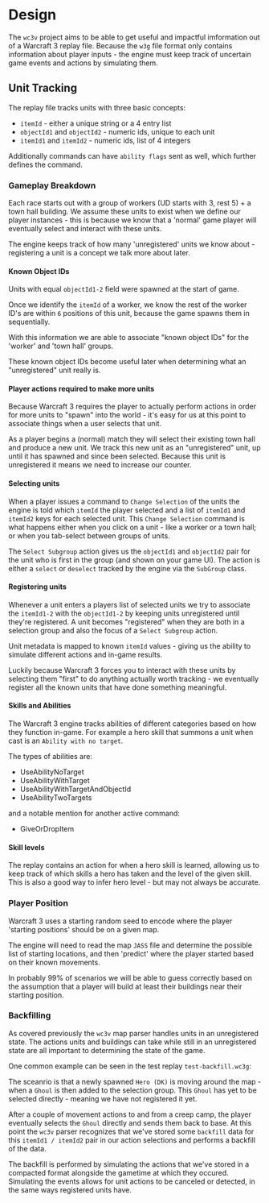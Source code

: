 # Design

The `wc3v` project aims to be able to get useful and impactful imformation
out of a Warcraft 3 replay file.  Because the `w3g` file format only contains
information about player inputs - the engine must keep track of uncertain
game events and actions by simulating them.

## Unit Tracking

The replay file tracks units with three basic concepts:

* `itemId` - either a unique string or a 4 entry list 
* `objectId1` and `objectId2` - numeric ids, unique to each unit
* `itemId1` and `itemId2` - numeric ids, list of 4 integers

Additionally commands can have `ability flags` sent as well, which further defines the command.

### Gameplay Breakdown

Each race starts out with a group of workers (UD starts with 3, rest 5) + a town hall building.
We assume these units to exist when we define our player instances - this is because we know
that a 'normal' game player will eventually select and interact with these units.

The engine keeps track of how many 'unregistered' units we know about - registering a unit is a concept we talk more about later.

#### Known Object IDs

Units with equal `objectId1-2` field were spawned at the start of game.  

Once we identify the `itemId` of a worker, we know the rest of the worker ID's are within `6` positions of this unit, because the game spawns them in sequentially.

With this information we are able to associate "known object IDs" for the 'worker' and 'town hall' groups.

These known object IDs become useful later when determining what an "unregistered" unit
really is.

#### Player actions required to make more units

Because Warcraft 3 requires the player to actually perform actions in order for more units to "spawn" into the world - it's easy for us at this point to associate things when a user selects that unit.

As a player begins a (normal) match they will select their existing town hall and produce a new unit.  We track this new unit as an "unregistered" unit, up until it has spawned and since been selected.  Because this unit is unregistered it means we need to increase our counter.

#### Selecting units 

When a player issues a command to `Change Selection` of the units the engine is told which `itemId` the player selected and a list of `itemId1` and `itemId2` keys for each selected unit. This `Change Selection` command is what happens either when you click on a unit - like a worker or a town hall; or when you tab-select between groups of units.

The `Select Subgroup` action gives us the `objectId1` and `objectId2` pair for the unit who is first in the group (and shown on your game UI).  The action is either a `select` or `deselect` tracked by the engine via the `SubGroup` class.

#### Registering units

Whenever a unit enters a players list of selected units we try to associate the `itemId1-2` with the `objectId1-2` by keeping units unregistered until they're registered.  A unit becomes "registered" when they are both in a selection group and also the focus of a `Select Subgroup` action.

Unit metadata is mapped to known `itemId` values - giving us the ability to simulate different actions and in-game results.

Luckily because Warcraft 3 forces you to interact with these units by selecting them "first" to do anything actually worth tracking - we eventually register all the known units that have done something meaningful.

#### Skills and Abilities

The Warcraft 3 engine tracks abilities of different categories based on how they function in-game.
For example a hero skill that summons a unit when cast is an `Ability with no target`.

The types of abilities are:

* UseAbilityNoTarget
* UseAbilityWithTarget
* UseAbilityWithTargetAndObjectId
* UseAbilityTwoTargets

and a notable mention for another active command:

* GiveOrDropItem

#### Skill levels

The replay contains an action for when a hero skill is learned, allowing us to keep track
of which skills a hero has taken and the level of the given skill.  This is also a good way
to infer hero level - but may not always be accurate.

### Player Position

Warcraft 3 uses a starting random seed to encode where the player 'starting positions'
should be on a given map.

The engine will need to read the map `JASS` file and determine the possible list of starting
locations, and then 'predict' where the player started based on their known movements.

In probably 99% of scenarios we will be able to guess correctly based on the assumption that
a player will build at least their buildings near their starting position.

### Backfilling 

As covered previously the `wc3v` map parser handles units in an unregistered state.  The actions units and buildings can take while still in an unregistered state are all important to determining the state of the game.

One common example can be seen in the test replay `test-backfill.wc3g`:

The sceanrio is that a newly spawned `Hero (DK)` is moving around the map - when a `Ghoul` is then added to the selection group.  This `Ghoul` has yet to be selected directly - meaning we have not registered it yet.

After a couple of movement actions to and from a creep camp, the player eventually selects the `Ghoul` directly and sends them back to base.  At this point the `wc3v` parser recognizes that we've stored some `backfill` data for this `itemId1 / itemId2` pair in our action selections and performs a backfill of the data.

The backfill is performed by simulating the actions that we've stored in a compacted format alongside the gametime at which they occured.  Simulating the events allows for unit actions to be canceled or detected, in the same ways registered units have.
